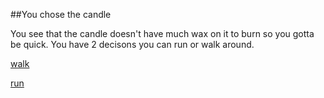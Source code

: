 ##You chose the candle

You see that the candle doesn't have much wax on it to burn so you gotta be quick.
You have 2 decisons you can run or walk around.

[walk](room-explore.md)

[run](bear-trap.md)